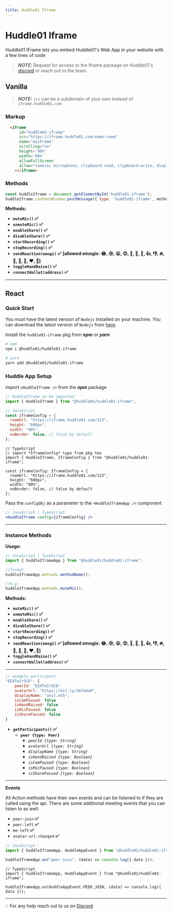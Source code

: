 ```yaml
---
title: Huddle01 Iframe
---
```


# Huddle01 Iframe

Huddle01 IFrame lets you embed Huddle01's Web App in your website with a few lines of code

> **_NOTE:_** Request for access to the Iframe package on Huddle01's [discord](https://discord.com/invite/EYqfS32jYc) or reach out to the team.

## Vanilla

> **_NOTE:_** `src` can be a subdomain of your own instead of `iframe.huddle01.com`

### Markup

```html
  <iframe
      id="huddle01-iframe"
      src="https://iframe.huddle01.com/some-room"
      name="myiFrame"
      scrolling="no"
      height='90%'
      width='90%'
      allowFullScreen
      allow="camera; microphone; clipboard-read; clipboard-write; display-capture"
    ></iframe>
```

### Methods

```jsx
const huddleIframe = document.getElementById('huddle01-iframe');
huddleIframe.contentWindow.postMessage({ type: 'huddle01-iframe', methodType, methodData },'*');
```

**Methods:**

- **`muteMic()` ✅**
- **`unmuteMic()` ✅**
- **`enableShare()` ✅**
- **`disableShare()` ✅**
- **`startRecording()` ✅**
- **`stopRecording()` ✅**
- **`sendReaction(emogi)` ✅**
  **[allowed emogis: 😂, 😢, 😦, 😍, 🤔, 👀, 🙌, 👍, 👎, 🔥, 🍻, 🚀, 🎉, ❤️, 💯]**
- **`toggleHandRaise()` ✅**
- **`connectWallet(address)` ✅**

---

## React

### Quick Start

You must have the latest version of `Nodejs` installed on your machine. You can download the latest version of `Nodejs` from [here](https://nodejs.org/en/download/).

Install the `huddle01-iframe` pkg from **_npm_** or **_yarn_**

```bash
# npm
npm i @huddle01/huddle01-iframe

# yarn
yarn add @huddle01/huddle01-iframe
```

### **Huddle App Setup**

_import_ `<HuddleIframe />` from the **_npm_** package

```jsx
// HuddleIframe to be imported
import { HuddleIframe } from "@huddle01/huddle01-iframe";
```

```jsx
// JavaScript
const iframeConfig = {
  roomUrl: "https://iframe.huddle01.com/123",
  height: "600px",
  width: "80%",
  noBorder: false, // false by default
};
```

```tsx
// TypeScript
// import *IframeConfig* type from pkg too
import { HuddleIframe, IframeConfig } from "@huddle01/huddle01-iframe";

const iframeConfig: IframeConfig = {
  roomUrl: "https://iframe.huddle01.com/123",
  height: "600px",
  width: "80%",
  noBorder: false, // false by default
};
```

Pass the _`configObj`_ as a parameter to the `<HuddleIframeApp />` component

```jsx
// JavaScript | TypeScript
<HuddleIframe config={iframeConfig} />
```

---

### Instance Methods

**Usage:**

```jsx
// JavaScript | TypeScript
import { huddleIframeApp } from "@huddle01/huddle01-iframe";

//format
huddleIframeApp.methods.methodName();

//e.g.
huddleIframeApp.methods.muteMic();
```

**Methods:**

- **`muteMic()` ✅**
- **`unmuteMic()` ✅**
- **`enableShare()` ✅**
- **`disableShare()` ✅**
- **`startRecording()` ✅**
- **`stopRecording()` ✅**
- **`sendReaction(emogi)` ✅**
  **[allowed emogis: 😂, 😢, 😦, 😍, 🤔, 👀, 🙌, 👍, 👎, 🔥, 🍻, 🚀, 🎉, ❤️, 💯]**
- **`toggleHandRaise()` ✅**
- **`connectWallet(address)` ✅**

---

```jsx
// example participant
"EEXTeIr5C6": {
	peerId: "EEXTeIr5C6"
	avatarUrl: "https://bit.ly/3O7wUeR",
	displayName: "axit.eth",
	isCamPaused: false
	isHandRaised: false
	isMicPaused: false
	isSharePaused: false
}
```

- **`getParticipants()` ✅**
  - **`peer {type: Peer}`**
    - _`peerId {type: String}`_
    - _`avatarUrl {type: String}`_
    - _`displayName {type: String}`_
    - _`isHandRaised {type: Boolean}`_
    - _`isCamPaused {type: Boolean}`_
    - _`isMicPaused {type: Boolean}`_
    - _`isSharePaused {type: Boolean}`_

---

**Events**

All Action methods have their own events and can be listened to if they are called using the api.
There are some additional meeting events that you can listen to as well:

- `peer-join` **✅**
- `peer-left` **✅**
- `me-left` **✅**
- `avatar-url-changed` **✅**

```jsx
// JavaScript
import { huddleIframeApp, HuddleAppEvent } from "@huddle01/huddle01-iframe";

huddleIframeApp.on("peer-join", (data) => console.log({ data }));
```

```tsx
// TypeScript
import { huddleIframeApp, HuddleAppEvent } from "@huddle01/huddle01-iframe";

huddleIframeApp.on(HuddleAppEvent.PEER_JOIN, (data) => console.log({ data }));
```

---

💡 For any help reach out to us on
[Discord](https://discord.com/invite/MgR5wqd3J7)
